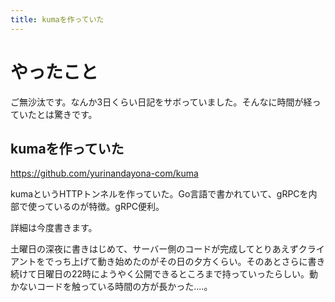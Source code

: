 ```yaml
---
title: kumaを作っていた
---
```


# やったこと

ご無沙汰です。なんか3日くらい日記をサボっていました。そんなに時間が経っていたとは驚きです。

## kumaを作っていた

https://github.com/yurinandayona-com/kuma

kumaというHTTPトンネルを作っていた。Go言語で書かれていて、gRPCを内部で使っているのが特徴。gRPC便利。

詳細は今度書きます。

土曜日の深夜に書きはじめて、サーバー側のコードが完成してとりあえずクライアントをでっち上げて動き始めたのがその日の夕方くらい。そのあとさらに書き続けて日曜日の22時にようやく公開できるところまで持っていったらしい。動かないコードを触っている時間の方が長かった‥‥。
